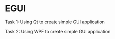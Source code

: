 # EGUI
Task 1: Using Qt to create simple GUI application

Task 2: Using WPF to create simple GUI application 
